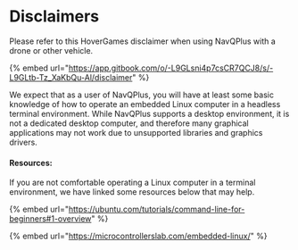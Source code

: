 # Disclaimers

Please refer to this HoverGames disclaimer when using NavQPlus with a drone or other vehicle.

{% embed url="https://app.gitbook.com/o/-L9GLsni4p7csCR7QCJ8/s/-L9GLtb-Tz_XaKbQu-Al/disclaimer" %}

We expect that as a user of NavQPlus, you will have at least some basic knowledge of how to operate an embedded Linux computer in a headless terminal environment. While NavQPlus supports a desktop environment, it is not a dedicated desktop computer, and therefore many graphical applications may not work due to unsupported libraries and graphics drivers.

#### Resources:

If you are not comfortable operating a Linux computer in a terminal environment, we have linked some resources below that may help.

{% embed url="https://ubuntu.com/tutorials/command-line-for-beginners#1-overview" %}

{% embed url="https://microcontrollerslab.com/embedded-linux/" %}

